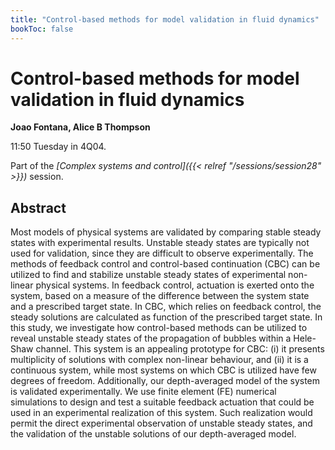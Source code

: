 ```yaml
---
title: "Control-based methods for model validation in fluid dynamics"
bookToc: false
---
```


# Control-based methods for model validation in fluid dynamics

**Joao Fontana, Alice B Thompson**

11:50 Tuesday in 4Q04.

Part of the *[Complex systems and control]({{< relref "/sessions/session28" >}})* session.

## Abstract

Most models of physical systems are validated by comparing stable steady states with experimental results. Unstable steady states are typically not used for validation, since they are difficult to observe experimentally. The methods of feedback control and control-based continuation (CBC) can be utilized to find and stabilize unstable steady states of experimental non-linear physical systems. In feedback control, actuation is exerted onto the system, based on a measure of the difference between the system state and a prescribed target state. In CBC, which relies on feedback control, the steady solutions are calculated as function of the prescribed target state. In this study, we investigate how control-based methods can be utilized to reveal unstable steady states of the propagation of bubbles within a Hele-Shaw channel. This system is an appealing prototype for CBC: (i) it presents multiplicity of solutions with complex non-linear behaviour, and (ii) it is a continuous system, while most systems on which CBC is utilized have few degrees of freedom. Additionally, our depth-averaged model of the system is validated experimentally. We use finite element (FE) numerical simulations to design and test a suitable feedback actuation that could be used in an experimental realization of this system. Such realization would permit the direct experimental observation of unstable steady states, and the validation of the unstable solutions of our depth-averaged model.


